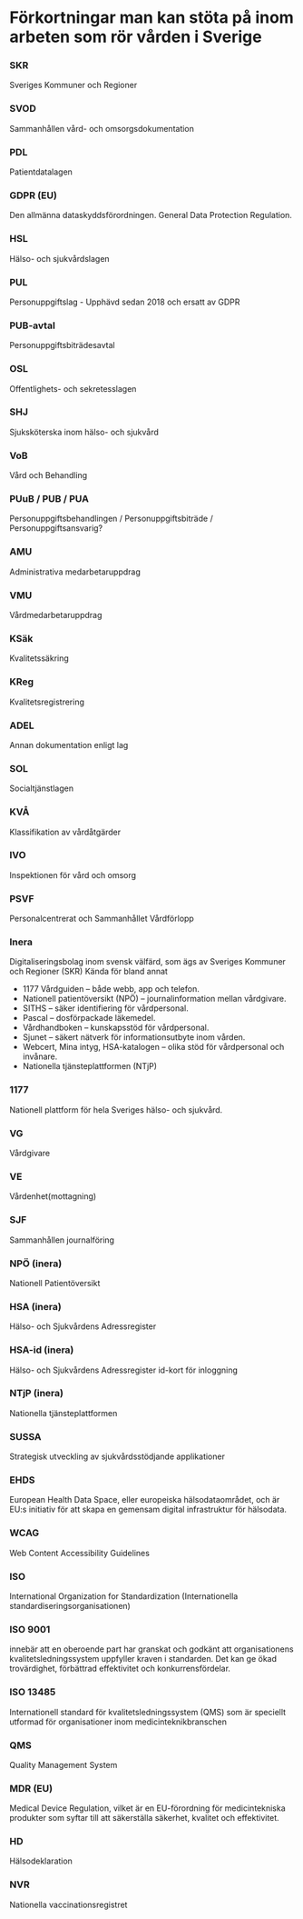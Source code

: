 # Förkortningar man kan stöta på inom arbeten som rör vården i Sverige

### SKR
Sveriges Kommuner och Regioner

### SVOD
Sammanhållen vård- och omsorgsdokumentation

### PDL
Patientdatalagen

### GDPR (EU)
Den allmänna dataskyddsförordningen. General Data Protection Regulation.

### HSL 
Hälso- och sjukvårdslagen

### PUL
Personuppgiftslag - Upphävd sedan 2018 och ersatt av GDPR

### PUB-avtal
Personuppgiftsbiträdesavtal 

### OSL
Offentlighets- och sekretesslagen

### SHJ
Sjuksköterska inom hälso- och sjukvård

### VoB 
Vård och Behandling

### PUuB / PUB / PUA
Personuppgiftsbehandlingen / Personuppgiftsbiträde / Personuppgiftsansvarig?

### AMU
Administrativa medarbetaruppdrag

### VMU
Vårdmedarbetaruppdrag 

### KSäk
Kvalitetssäkring

### KReg
Kvalitetsregistrering

### ADEL
Annan dokumentation enligt lag

### SOL
Socialtjänstlagen

### KVÅ
Klassifikation av vårdåtgärder

### IVO 
Inspektionen för vård och omsorg

### PSVF
Personalcentrerat och Sammanhållet Vårdförlopp

### Inera
Digitaliseringsbolag inom svensk välfärd, som ägs av Sveriges Kommuner och Regioner (SKR)
Kända för bland annat
 * 1177 Vårdguiden – både webb, app och telefon.
 * Nationell patientöversikt (NPÖ) – journalinformation mellan vårdgivare.
 * SITHS – säker identifiering för vårdpersonal.
 * Pascal – dosförpackade läkemedel.
 * Vårdhandboken – kunskapsstöd för vårdpersonal.
 * Sjunet – säkert nätverk för informationsutbyte inom vården.
 * Webcert, Mina intyg, HSA-katalogen – olika stöd för vårdpersonal och invånare.
 * Nationella tjänsteplattformen (NTjP)

### 1177
Nationell plattform för hela Sveriges hälso- och sjukvård.

### VG
Vårdgivare

### VE
Vårdenhet(mottagning)

### SJF
Sammanhållen journalföring 

### NPÖ (inera)
Nationell Patientöversikt

### HSA (inera)
Hälso- och Sjukvårdens Adressregister

### HSA-id (inera)
Hälso- och Sjukvårdens Adressregister id-kort för inloggning

### NTjP (inera)
Nationella tjänsteplattformen

### SUSSA
Strategisk utveckling av sjukvårdsstödjande applikationer

### EHDS 
European Health Data Space, eller europeiska hälsodataområdet, och är EU:s initiativ för att skapa en gemensam digital infrastruktur för hälsodata.

### WCAG 
Web Content Accessibility Guidelines

### ISO
International Organization for Standardization (Internationella standardiseringsorganisationen)

### ISO 9001
innebär att en oberoende part har granskat och godkänt att organisationens kvalitetsledningssystem uppfyller kraven i standarden. Det kan ge ökad trovärdighet, förbättrad effektivitet och konkurrensfördelar.

### ISO 13485 
Internationell standard för kvalitetsledningssystem (QMS) som är speciellt utformad för organisationer inom medicinteknikbranschen

### QMS
Quality Management System

### MDR (EU)
Medical Device Regulation, vilket är en EU-förordning för medicintekniska produkter som syftar till att säkerställa säkerhet, kvalitet och effektivitet.

### HD 
Hälsodeklaration

### NVR
Nationella vaccinationsregistret